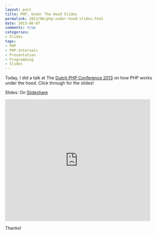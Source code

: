 ```yaml
---
layout: post
title: PHP, Under The Hood Slides
permalink: 2013/06/php-under-hood-slides.html
date: 2013-06-07
comments: true
categories:
- Slides
tags:
- PHP
- PHP-Internals
- Presentation
- Programming
- Slides
---
```


Today, I did a talk at The [Dutch PHP Conference 2013](http://www.phpconference.nl/talks#anthony-ferrara-php-under-the-hood) on how PHP works under the hood. Click through for the slides!
<!--more-->

Slides: On [Slideshare](http://www.slideshare.net/ircmaxell/php-under-the-hood-dpc)

<iframe frameborder="0" height="400" marginheight="0" marginwidth="0" scrolling="no" src="http://www.slideshare.net/slideshow/embed_code/22603104" width="476"></iframe>


Thanks!


